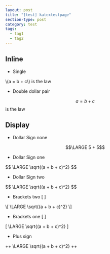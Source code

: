 ```yaml
---
layout: post
title: "[test] katextestpage"
section-type: post
category: test
tags:
  - tag1
  - tag2
---
```


## Inline

- Single 

\\(a = b + c\\) is the law

- Double dollar pair

$$a = b + c$$ is the law

## Display

- Dollar Sign none

$$\LARGE 5 + 5$$

- Dollar Sign one

\$$
  \LARGE \sqrt{(a + b + c)^2}
$$

- Dollar Sign two

\$\$
\LARGE \sqrt{(a + b + c)^2}
$$

- Brackets two [ ]

\\[
  \LARGE \sqrt{(a + b + c)^2}
\\]

- Brackets one [ ]

\[
  \LARGE \sqrt{(a + b + c)^2}
\]

- Plus sign

++
\LARGE \sqrt{(a + b + c)^2}
++